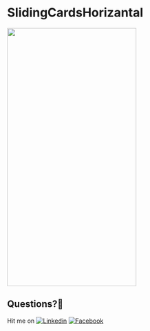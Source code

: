 # SlidingCardsHorizantal

<img src="https://user-images.githubusercontent.com/7110339/48538889-b1441d80-e8c6-11e8-8409-d2c776e5b7da.jpg" width="300" height="600">   

## Questions?🤔
Hit me on [![Linkedin](https://img.shields.io/badge/Linkedin-Emre%20Karataş-blue.svg)](https://www.linkedin.com/in/emre-karata%C5%9F-062b26a9/)  [![Facebook](https://img.shields.io/badge/Facebook-Emre%20Karataş-blue.svg)](https://www.facebook.com/emre.karatas.311)
